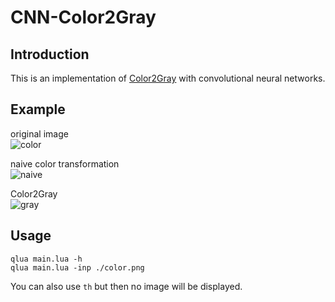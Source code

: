 # CNN-Color2Gray


## Introduction

This is an implementation of [Color2Gray](http://www.cs.northwestern.edu/~ago820/color2gray/) with convolutional neural networks.  

## Example

original image  
![color](https://github.com/yangky11/CNN-Color2Gray/blob/master/color.png)  

naive color transformation  
![naive](https://github.com/yangky11/CNN-Color2Gray/blob/master/naive.png)  

Color2Gray  
![gray](https://github.com/yangky11/CNN-Color2Gray/blob/master/gray.png)

## Usage

    qlua main.lua -h
    qlua main.lua -inp ./color.png  

You can also use `th` but then no image will be displayed.
